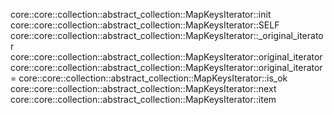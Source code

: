 core::core::collection::abstract_collection::MapKeysIterator::init
core::core::collection::abstract_collection::MapKeysIterator::SELF
core::core::collection::abstract_collection::MapKeysIterator::_original_iterator
core::core::collection::abstract_collection::MapKeysIterator::original_iterator
core::core::collection::abstract_collection::MapKeysIterator::original_iterator=
core::core::collection::abstract_collection::MapKeysIterator::is_ok
core::core::collection::abstract_collection::MapKeysIterator::next
core::core::collection::abstract_collection::MapKeysIterator::item